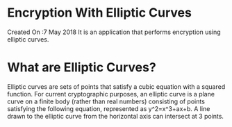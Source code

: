 # Encryption With Elliptic Curves
Created On :‎7 ‎May 2018
It is an application that performs encryption using elliptic curves.
# What are Elliptic Curves?
Elliptic curves are sets of points that satisfy a cubic equation with a squared function.
For current cryptographic purposes, an elliptic curve is a plane curve on a finite body (rather than real numbers) consisting of points satisfying the following equation, represented as y^2=x^3+ax+b. A line drawn to the elliptic curve from the horizontal axis can intersect at 3 points.

